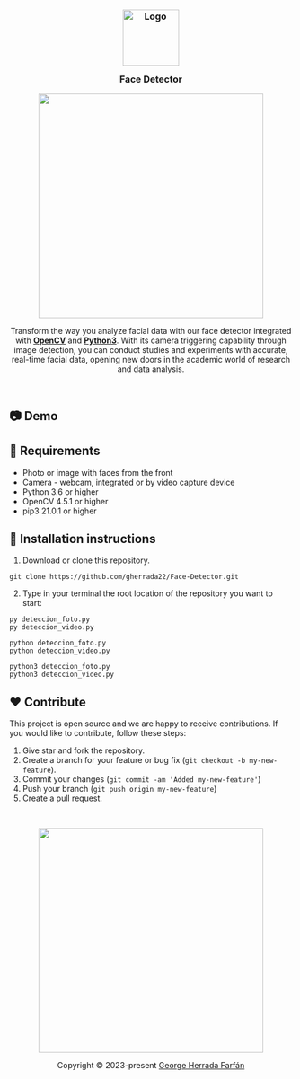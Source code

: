 <h3 align="center">
	<img src="https://cdn-icons-png.flaticon.com/512/1522/1522180.png" width="100" alt="Logo"/><br/>
	<img src="https://cdn-icons-png.flaticon.com/512/1522/1522180.png" height="30" width="0px"/>
	Face Detector
	<img src="https://cdn-icons-png.flaticon.com/512/1522/1522180.png" height="30" width="0px"/>
</h3>
<p align="center">
  <img src="https://user-images.githubusercontent.com/104341274/210186277-0d434bb0-80c0-43a9-b6b0-2e42e18c31a9.png" width="400" />
</p>

<p align="Center">
Transform the way you analyze facial data with our face detector integrated with <a href="https://opencv.org/"><b>OpenCV</b></a> and <a href="https://www.python.org/downloads/"><b>Python3</b></a>. With its camera triggering capability through image detection, you can conduct studies and experiments with accurate, real-time facial data, opening new doors in the academic world of research and data analysis.
<p>

&nbsp;

## 📷 Demo

## 📌 Requirements

- Photo or image with faces from the front
- Camera - webcam, integrated or by video capture device
- Python 3.6 or higher
- OpenCV 4.5.1 or higher
- pip3 21.0.1 or higher

## 🧠 Installation instructions

1. Download or clone this repository.

```
git clone https://github.com/gherrada22/Face-Detector.git
```

2. Type in your terminal the root location of the repository you want to start:

```
py deteccion_foto.py
py deteccion_video.py
```

```
python deteccion_foto.py
python deteccion_video.py
```

```
python3 deteccion_foto.py
python3 deteccion_video.py
```

## ❤ Contribute

This project is open source and we are happy to receive contributions. If you would like to contribute, follow these steps:

1. Give star and fork the repository.
2. Create a branch for your feature or bug fix (`git checkout -b my-new-feature`).
3. Commit your changes (`git commit -am 'Added my-new-feature'`)
4. Push your branch (`git push origin my-new-feature`)
5. Create a pull request.

&nbsp;

<p align="center">
  <img src="https://user-images.githubusercontent.com/104341274/210186277-0d434bb0-80c0-43a9-b6b0-2e42e18c31a9.png" width="400" />
</p>
</p>
<p align="center">Copyright &copy; 2023-present <a href="https://github.com/gherrada22" target="_blank">George Herrada Farfán</a>
